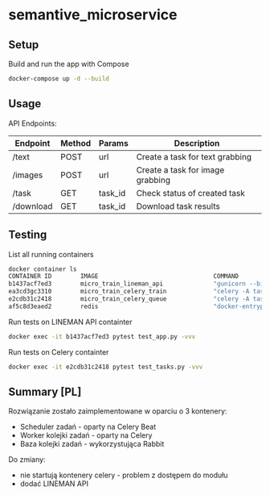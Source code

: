 # semantive_microservice

## Setup

Build and run the app with Compose
```bash
docker-compose up -d --build
```

## Usage

API Endpoints:

| Endpoint | Method | Params | Description |
| -------- | ------ | ------ | ----------- |
| /text | POST | url | Create a task for text grabbing |
| /images | POST | url | Create a task for image grabbing |
| /task | GET | task_id | Check status of created task |
| /download | GET | task_id | Download task results |


## Testing

List all running containers
```bash
docker container ls
CONTAINER ID        IMAGE                                COMMAND                  CREATED             STATUS              PORTS                    NAMES
b1437acf7ed3        micro_train_lineman_api              "gunicorn --bind 0.0…"   About an hour ago   Up About an hour    0.0.0.0:5002->5002/tcp   mikrotrain_lineman_api_1
ea3cd3gc3310        micro_train_celery_train             "celery -A tasks wor…"   About an hour ago   Up About an hour                             mikrotrain_celery_train_1
e2cdb31c2418        micro_train_celery_queue             "celery -A tasks wor…"   About an hour ago   Up About an hour                             mikrotrain_celery_queue_1
af5c8d3eaed2        redis                                "docker-entrypoint.s…"   About an hour ago   Up About an hour    0.0.0.0:6379->6379/tcp   mikrotrain_redis_1
```

Run tests on LINEMAN API containter
```bash
docker exec -it b1437acf7ed3 pytest test_app.py -vvv
```

Run tests on Celery containter
```bash
docker exec -it e2cdb31c2418 pytest test_tasks.py -vvv
```
## Summary [PL]
Rozwiązanie zostało zaimplementowane w oparciu o 3 kontenery:
 * Scheduler zadań - oparty na Celery Beat
 * Worker kolejki zadań - oparty na Celery
 * Baza kolejki zadań - wykorzystująca Rabbit
 
Do zmiany:
 * nie startują kontenery celery - problem z dostępem do modułu
 * dodać LINEMAN API
